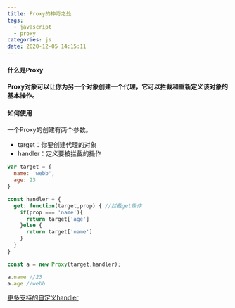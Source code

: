 ```yaml
---
title: Proxy的神奇之处
tags:
  - javascript
  - proxy
categories: js
date: 2020-12-05 14:15:11
---
```


#### 什么是Proxy

**Proxy对象可以让你为另一个对象创建一个代理，它可以拦截和重新定义该对象的基本操作。**

#### 如何使用

一个Proxy的创建有两个参数。

- target：你要创建代理的对象
- handler：定义要被拦截的操作

```javascript
var target = {
  name: 'webb',
  age: 23
}

const handler = {
  get: function(target,prop) { //拦截get操作
    if(prop === 'name'){
      return target['age']
    }else {
      return target['name']
    }
  }
}

const a = new Proxy(target,handler);

a.name //23
a.age //webb

```

[更多支持的自定义handler](https://developer.mozilla.org/zh-CN/docs/Web/JavaScript/Reference/Global_Objects/Proxy)
